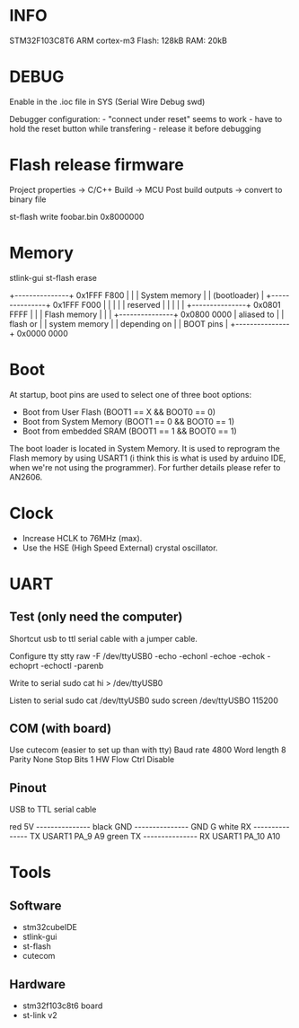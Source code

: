 # INFO
STM32F103C8T6
ARM cortex-m3
Flash: 128kB
RAM: 20kB

# DEBUG
Enable in the .ioc file in SYS (Serial Wire Debug swd)

Debugger configuration:
	- "connect under reset" seems to work
	- have to hold the reset button while transfering
	- release it before debugging

# Flash release firmware
Project properties -> C/C++ Build -> MCU Post build outputs -> convert to binary file

st-flash write foobar.bin 0x8000000

# Memory
stlink-gui
st-flash erase

+---------------+ 0x1FFF F800
|               |
| System memory |
| (bootloader)  |
+---------------+ 0x1FFF F000
|               |
|               |
|   reserved    |
|               |
|               |
+---------------+ 0x0801 FFFF
|               |
| Flash memory  |
|               |
+---------------+ 0x0800 0000
| aliased to    |
| flash or      |
| system memory |
| depending on  |
| BOOT pins     |
+---------------+ 0x0000 0000

# Boot
At startup, boot pins are used to select one of three boot options:
- Boot from User Flash (BOOT1 == X && BOOT0 == 0)
- Boot from System Memory (BOOT1 == 0 && BOOT0 == 1)
- Boot from embedded SRAM (BOOT1 == 1 && BOOT0 == 1)

The boot loader is located in System Memory. It is used to reprogram the Flash memory by using USART1 (i think this is what is used by arduino IDE, when we're not using the programmer).
For further details please refer to AN2606.

# Clock
- Increase HCLK to 76MHz (max).
- Use the HSE (High Speed External) crystal oscillator.

# UART
## Test (only need the computer)
Shortcut usb to ttl serial cable with a jumper cable.

Configure tty
stty raw -F /dev/ttyUSB0 -echo -echonl -echoe -echok -echoprt -echoctl -parenb

Write to serial
sudo cat hi > /dev/ttyUSB0

Listen to serial
sudo cat /dev/ttyUSB0
sudo screen /dev/ttyUSBO 115200

## COM (with board)
Use cutecom (easier to set up than with tty)
Baud rate		4800
Word length		8
Parity			None
Stop Bits		1
HW Flow Ctrl 	Disable

## Pinout
USB to TTL serial cable

red     5V      ---------------
black   GND     --------------- GND                 G
white   RX      --------------- TX  USART1  PA_9    A9
green   TX      --------------- RX  USART1  PA_10   A10

# Tools
## Software
- stm32cubeIDE
- stlink-gui
- st-flash
- cutecom

## Hardware
- stm32f103c8t6 board
- st-link v2
